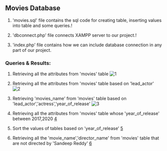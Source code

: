 ## Movies Database

1. 'movies.sql' file contains the sql code for creating table, inserting values into table and some queries.!

2. 'dbconnect.php' file connects XAMPP server to our project.!

3. 'index.php' file contains how we can include database connection in any part of our project.

### Queries & Results:

1. Retrieving all the attributes from 'movies' table
![1](https://user-images.githubusercontent.com/55191710/192135690-85e735d5-7d41-4de7-909a-821e8d2c84f3.png)

2. Retrieving all the attributes from 'movies' table based on 'lead_actor'
![2](https://user-images.githubusercontent.com/55191710/192135717-5c28c0c5-fcf0-4bb7-9a57-860a6adc9a48.png)

3. Retrieving 'movies_name' from 'movies' table based on 'lead_actor','actress','year_of_release'
![3](https://user-images.githubusercontent.com/55191710/192135723-f36a9211-1eaa-4683-a1eb-e7c585fa6be9.png)

4. Retrieving all the attributes from 'movies' table whose 'year_of_release' between 2017,2020
[4](https://user-images.githubusercontent.com/55191710/192135733-dda09649-cebd-40ff-a1cf-106f634f5b1d.png)

5. Sort the values of tables based on 'year_of_release' 
[5](https://user-images.githubusercontent.com/55191710/192135741-c1d9eb24-b44a-4f81-959b-1eae7cc11577.png)

6. Retrieving all the 'movie_name','director_name' from 'movies' table that are not directed by 'Sandeep Reddy'
[6](https://user-images.githubusercontent.com/55191710/192135750-316056a7-a516-4c7e-9c55-6937522734a4.png)

